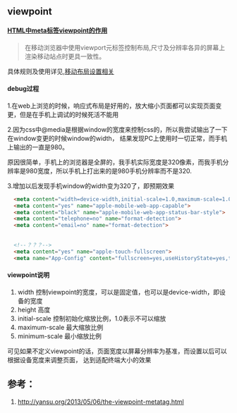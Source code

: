 ## viewpoint

#### [HTML中meta标签viewpoint的作用]()

> 在移动浏览器中使用viewport元标签控制布局,尺寸及分辨率各异的屏幕上渲染移动站点时更具一致性。

具体规则及使用详见,[移动布局设置相关](https://github.com/sunny20131314/note/blob/master/web-developer/mobile/移动布局设置相关.md)


#### debug过程

1.在web上浏览的时候，响应式布局是好用的，放大缩小页面都可以实现页面变更，但是在手机上调试的时候死活不能用

2.因为css中@media是根据window的宽度来控制css的，所以我尝试输出了一下在window变更的时候window的width，
结果发现PC上使用时一切正常，而手机上输出的一直是980。

原因很简单，手机上的浏览器是全屏的，我手机实际宽度是320像素，而我手机分辨率是980宽度，所以手机上打出来的是980手机分辨率而不是320.

3.增加以后发现手机window的width变为320了，即预期效果

``` html
  <meta content="width=device-width,initial-scale=1.0,maximum-scale=1.0,user-scalable=no" name="viewport">
  <meta content="yes" name="apple-mobile-web-app-capable">
  <meta content="black" name="apple-mobile-web-app-status-bar-style">
  <meta content="telephone=no" name="format-detection">
  <meta content="email=no" name="format-detection">
  
  
  <!--？？？-->
  <meta content="yes" name="apple-touch-fullscreen">
  <meta name="App-Config" content="fullscreen=yes,useHistoryState=yes,transition=yes">

```




#### viewpoint说明

1. width 控制viewpoint的宽度，可以是固定值，也可以是device-width，即设备的宽度
2. height 高度
3. initial-scale 控制初始化缩放比例，1.0表示不可以缩放
4. maximum-scale 最大缩放比例
5. minimum-scale 最小缩放比例

可见如果不定义viewpoint的话，页面宽度以屏幕分辨率为基准，而设置以后可以根据设备宽度来调整页面，
达到适配终端大小的效果

## 参考：
1. http://yansu.org/2013/05/06/the-viewpoint-metatag.html
